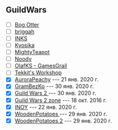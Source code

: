 ## GuildWars

- [ ] [Bog Otter](https://www.youtube.com/channel/UCSzOtbN2xTsI8aQPM2sMmpQ)
- [ ] [briggah](https://www.youtube.com/channel/UCwtjGb3GIIiQFqh6qSjCLQQ)
- [ ] [INKS](https://www.youtube.com/channel/UCbVGUvx_9SuAYrgJOzBYT7Q)
- [ ] [Kyosika](https://www.youtube.com/channel/UCdg2omrlUUYx_tnyIgNiJSg)
- [ ] [MightyTeapot](https://www.youtube.com/channel/UCWXo84TV1a6XJZcDOuq6zaQ)
- [ ] [Noody](https://www.youtube.com/channel/UC-QH304zT3qOQ2PKrFmngSQ)
- [ ] [OlafKS - GamesGrail](https://www.youtube.com/channel/UCRn-m-2nlUUWtBkPb4gRdTg)
- [ ] [Tekkit's Workshop](https://www.youtube.com/channel/UC0Feu7AF3QW-WvqRAgs1ycw)
- [x] [AuroraPeachy](https://www.youtube.com/channel/UCrzoluANZlhi24mlQVouTmg) --- 21 янв. 2020 г.
- [x] [GramBezKo](https://www.youtube.com/channel/UCvVWKyIfDQytP4E59A3UXUg) --- 30 янв. 2020 г.
- [x] [Guild Wars 2  ](https://www.youtube.com/channel/UCP_FgMqOxp_VsM0UfrL-DxA) --- 30 янв. 2020 г.
- [x] [Guild Wars 2 zone](https://www.youtube.com/channel/UCbHDzLNUyu_HT7nRSNjriUA) --- 18 окт. 2016 г.
- [x] [INOY](https://www.youtube.com/channel/UCSoOx7NVJFnolqUwXZ2ghxQ) --- 22 янв. 2020 г.
- [x] [WoodenPotatoes  ](https://www.youtube.com/channel/UCYUY9_i44IDNOs_Ja815mlA) --- 29 янв. 2020 г.
- [x] [WoodenPotatoes 2](https://www.youtube.com/channel/UC07_U_mN9-gljJkwcGbifcQ) --- 29 янв. 2020 г.
